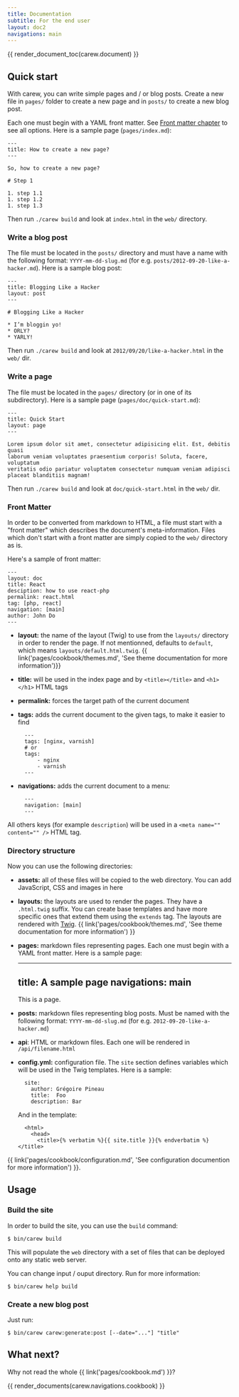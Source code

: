 ```yaml
---
title: Documentation
subtitle: For the end user
layout: doc2
navigations: main
---
```


<div class="pull-right">
    {{ render_document_toc(carew.document) }}
</div>

## Quick start

With carew, you can write simple pages and / or blog posts. Create a new file in
`pages/` folder to create a new page and in `posts/` to create a new blog post.

Each one must begin with a YAML front matter. See [Front matter chapter](#front-matter)
to see all options. Here is a sample page (`pages/index.md`):

    ---
    title: How to create a new page?
    ---

    So, how to create a new page?

    # Step 1

    1. step 1.1
    1. step 1.2
    1. step 1.3

Then run `./carew build` and look at `index.html` in the `web/` directory.

### Write a blog post

The file must be located in the `posts/` directory and must have a name with
the following format: `YYYY-mm-dd-slug.md` (for e.g.
`posts/2012-09-20-like-a-hacker.md`). Here is a sample blog post:

    ---
    title: Blogging Like a Hacker
    layout: post
    ---

    # Blogging Like a Hacker

    * I’m bloggin yo!
    * ORLY?
    * YARLY!

Then run `./carew build` and look at `2012/09/20/like-a-hacker.html` in the
`web/` dir.

### Write a page

The file must be located in the `pages/` directory (or in one of its
subdirectory).
Here is a sample page (`pages/doc/quick-start.md`):

    ---
    title: Quick Start
    layout: page
    ---

    Lorem ipsum dolor sit amet, consectetur adipisicing elit. Est, debitis quasi
    laborum veniam voluptates praesentium corporis! Soluta, facere, voluptatum
    veritatis odio pariatur voluptatem consectetur numquam veniam adipisci
    placeat blanditiis magnam!

Then run `./carew build` and look at `doc/quick-start.html` in the `web/` dir.

### Front Matter

In order to be converted from markdown to HTML, a file must start with a
"front matter" which describes the document's meta-information.
Files which don't start with a front matter are simply copied to the `web/`
directory as is.

Here's a sample of front matter:

    ---
    layout: doc
    title: React
    desciption: how to use react-php
    permalink: react.html
    tag: [php, react]
    navigation: [main]
    author: John Do
    ---

* **layout:** the name of the layout (Twig) to use from the `layouts/` directory in
order to render the page. If not mentionned, defaults to `default`, which means
`layouts/default.html.twig`.
{{ link('pages/cookbook/themes.md', 'See theme documentation for more information')}}

* **title:** will be used in the index page and by `<title></title>` and
`<h1></h1>` HTML tags

* **permalink:** forces the target path of the current document

* **tags:** adds the current document to the given tags, to make it easier to
find

        ---
        tags: [nginx, varnish]
        # or
        tags:
            - nginx
            - varnish
        ---

* **navigations:** adds the current document to a menu:

        ---
        navigation: [main]
        ---

All others keys (for example `description`) will be used in a
`<meta name="" content="" />` HTML tag.

### Directory structure

Now you can use the following directories:

* **assets:** all of these files will be copied to the web directory. You can
add JavaScript, CSS and images in here

* **layouts:** the layouts are used to render the pages. They have a
`.html.twig` suffix. You can create base templates and have more specific ones
that extend them using the `extends` tag. The layouts are rendered with
[Twig](http://twig.sensiolabs.com). {{ link('pages/cookbook/themes.md', 'See theme
documentation for more information') }}

* **pages:** markdown files representing pages. Each one must begin with a YAML
front matter. Here is a sample page:

    ---
    title: A sample page
    navigations: main
    ---

    This is a page.

* **posts:** markdown files representing blog posts. Must be named with the
following format: `YYYY-mm-dd-slug.md` (for e.g. `2012-09-20-like-a-hacker.md`)

* **api**: HTML or markdown files. Each one will be rendered in
`/api/filename.html`

* **config.yml:** configuration file. The `site` section defines variables which
will be used in the Twig templates. Here is a sample:

        site:
          author: Grégoire Pineau
          title:  Foo
          description: Bar

    And in the template:

        <html>
          <head>
            <title>{% verbatim %}{{ site.title }}{% endverbatim %}</title>

{{ link('pages/cookbook/configuration.md', 'See configuration documention for more
information') }}.

## Usage

### Build the site

In order to build the site, you can use the `build` command:

    $ bin/carew build

This will populate the `web` directory with a set of files that can be deployed
onto any static web server.

You can change input / ouput directory. Run for more information:

    $ bin/carew help build

### Create a new blog post

Just run:

    $ bin/carew carew:generate:post [--date="..."] "title"

## What next?

Why not read the whole {{ link('pages/cookbook.md') }}?

{{ render_documents(carew.navigations.cookbook) }}
